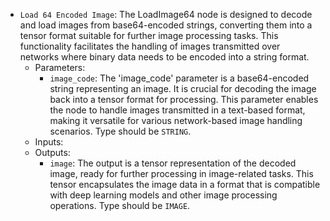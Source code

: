 - `Load 64 Encoded Image`: The LoadImage64 node is designed to decode and load images from base64-encoded strings, converting them into a tensor format suitable for further image processing tasks. This functionality facilitates the handling of images transmitted over networks where binary data needs to be encoded into a string format.
    - Parameters:
        - `image_code`: The 'image_code' parameter is a base64-encoded string representing an image. It is crucial for decoding the image back into a tensor format for processing. This parameter enables the node to handle images transmitted in a text-based format, making it versatile for various network-based image handling scenarios. Type should be `STRING`.
    - Inputs:
    - Outputs:
        - `image`: The output is a tensor representation of the decoded image, ready for further processing in image-related tasks. This tensor encapsulates the image data in a format that is compatible with deep learning models and other image processing operations. Type should be `IMAGE`.
